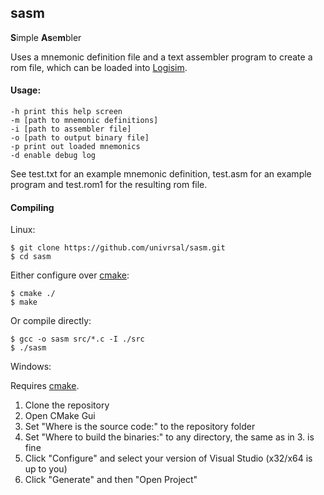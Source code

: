 ## sasm
**S**imple **As**e**m**bler

Uses a mnemonic definition file and a text assembler program to create a rom file,
which can be loaded into [Logisim](https://github.com/LogisimIt/Logisim).

#### Usage:
```
-h print this help screen
-m [path to mnemonic definitions]
-i [path to assembler file]
-o [path to output binary file]
-p print out loaded mnemonics
-d enable debug log
```
See test.txt for an example mnemonic definition, test.asm for an example program and test.rom1 for the resulting rom file.

#### Compiling
Linux:
```
$ git clone https://github.com/univrsal/sasm.git
$ cd sasm
```
Either configure over [cmake](https://cmake.org):
```
$ cmake ./
$ make
```
Or compile directly:
```
$ gcc -o sasm src/*.c -I ./src
$ ./sasm
```

Windows:

Requires [cmake](https://cmake.org).
1. Clone the repository
2. Open CMake Gui
3. Set "Where is the source code:" to the repository folder
4. Set "Where to build the binaries:" to any directory, the same as in 3. is fine
5. Click "Configure" and select your version of Visual Studio (x32/x64 is up to you)
6. Click "Generate" and then "Open Project"

